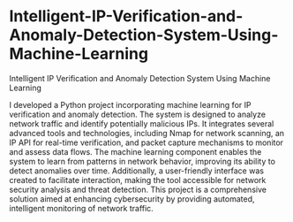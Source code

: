 # Intelligent-IP-Verification-and-Anomaly-Detection-System-Using-Machine-Learning
Intelligent IP Verification and Anomaly Detection System Using Machine Learning


I developed a Python project incorporating machine learning for IP verification and anomaly detection. The system is designed to analyze network traffic and identify potentially malicious IPs. It integrates several advanced tools and technologies, including Nmap for network scanning, an IP API for real-time verification, and packet capture mechanisms to monitor and assess data flows. The machine learning component enables the system to learn from patterns in network behavior, improving its ability to detect anomalies over time. Additionally, a user-friendly interface was created to facilitate interaction, making the tool accessible for network security analysis and threat detection. This project is a comprehensive solution aimed at enhancing cybersecurity by providing automated, intelligent monitoring of network traffic.
